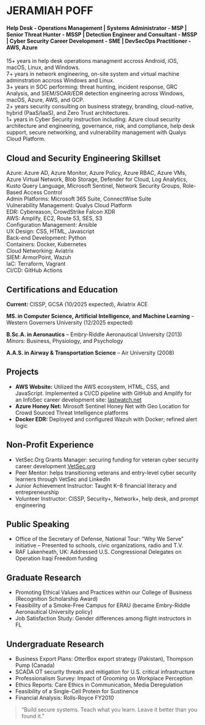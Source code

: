 # JERAMIAH POFF
#### Help Desk - Operations Management | Systems Administrator - MSP | Senior Threat Hunter - MSSP | Detection Engineer and Consultant - MSSP | Cyber Security Career Development - SME | DevSecOps Practitioner - AWS, Azure
15+ years in help desk operations managment accross Android, iOS, macOS, Linux, and Windows.<br/>
7+ years in network engineering, on-site system and virtual machine adminstration accross Windows and Linux.<br/>
3+ years in SOC performing: threat hunting, incident response, GRC Analysis, and SIEM/SOAR/EDR detection engineering across Windows, macOS, Azure, AWS, and GCP.<br/>
2+ years security consulting on business strategy, branding, cloud-native, hybrid (PaaS/IaaS), and Zero Trust architectures.<br/>
1+ years in Cyber Security instruction including: Azure cloud security architecture and engineering, governance, risk, and compliance, help desk support, secure networking, and vulnerability management with Qualys Cloud Platform.<br/>

## Cloud and Security Engineering Skillset

Azure: Azure AD, Azure Monitor, Azure Policy, Azure RBAC, Azure VMs, Azure Virtual Network, Blob Storage, Defender for Cloud, Log Analytics, Kusto Query Language, Microsoft Sentinel, Network Security Groups, Role-Based Access Control<br/>
Admin Platforms: Microsoft 365 Suite, ConnectWise Suite<br/>
Vulnerability Management: Qualys Cloud Platform<br/>
EDR: Cybereason, CrowdStrike Falcon XDR<br/>
AWS: Amplify, EC2, Route 53, SES, S3<br/>
Configuration Management: Ansible<br/>
UX Design: CSS, HTML, Javascript<br/>
Back-end Development: Python<br/>
Containers: Docker, Kubernetes<br/>
Cloud Networking: Aviatrix<br/>
SIEM: ArmorPoint, Wazuh<br/>
IaC: Terraform, Vagrant<br/>
CI/CD: GitHub Actions<br/>

## Certifications and Education
**Current:** CISSP, GCSA (10/2025 expected), Aviatrix ACE

**MS. in Computer Science, Artificial Intelligence, and Machine Learning** – Western Governers University (12/2025 expected)<br/>

**B.Sc.A. in Aeronautics** – Embry-Riddle Aeronautical University (2013)<br/>
*Minors:* Business, Physiology, and Psychology<br/>

**A.A.S. in Airway & Transportation Science** – Air University (2008)<br/>
## **Projects**
- **AWS Website:** Utilized the AWS ecosystem, HTML, CSS, and JavaScript. Implemented a CI/CD pipeline with GitHub and Amplify for an InfoSec career development site: [lastwatch.net](https://lastwatch.net)<br/>
- **Azure Honey Net:** Mirosoft Sentinel Honey Net with Geo Location for Crowd Sourced Threat Intelligence platforms<br/>
- **Docker EDR:** Deployed and configured Wazuh with Docker; refined alert logic<br/>
## Non-Profit Experience
- VetSec.Org Grants Manager: securing funding for veteran cyber security career development [VetSec.org](https://vetsec.org)<br/>
- Peer Mentor: helps transitioning veterans and entry-level cyber security learners through VetSec and LinkedIn<br/>
- Junior Achievement Instructor: Taught K–8 financial literacy and entrepreneurship<br/>
- Volunteer Instructor: CISSP, Security+, Network+, help desk, and prompt engineering<br/>
## Public Speaking
- Office of the Secretary of Defense, National Tour: “Why We Serve” initiative – Presented to schools, civic organizations, radio and T.V.
- RAF Lakenheath, UK: Addressed U.S. Congressional Delegates on Operation Iraqi Freedom funding
## Graduate Research
- Promoting Ethical Values and Practices within our College of Business (Recognition Scholarship Award)
- Feasibility of a Smoke-Free Campus for ERAU (became Embry-Riddle Aeronautical University policy)
- Job Satisfaction Study: Gender differences among flight instructors in FL<br/>
## Undergraduate Research
- Business Export Plans: OtterBox export strategy (Pakistan), Thompson Pump (Canada)
- SCADA OT security threats and mitigation for U.S. critical infrastructure
- Professionalism Survey: Impact of Grooming on Workplace Perception
- Ethics Reports: Care Ethics in Communication, Media Deregulation
- Feasibility of a Single-Cell Protein for Sustinence
- Financial Analysis: Rolls-Royce FY2010

> “Build secure systems. Teach what you learn. Leave it better than you found it.”
